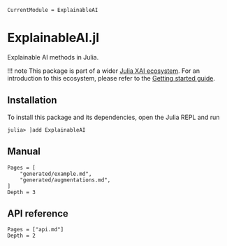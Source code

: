 ```@meta
CurrentModule = ExplainableAI
```

# ExplainableAI.jl

Explainable AI methods in Julia.

!!! note
    This package is part of a wider [Julia XAI ecosystem](https://github.com/Julia-XAI).
    For an introduction to this ecosystem, please refer to the 
    [Getting started guide](https://julia-xai.github.io/XAIDocs/).

## Installation 
To install this package and its dependencies, open the Julia REPL and run 
```julia-repl
julia> ]add ExplainableAI
```

## Manual
```@contents
Pages = [
    "generated/example.md",
    "generated/augmentations.md",
]
Depth = 3
```

## API reference
```@contents
Pages = ["api.md"]
Depth = 2
```
